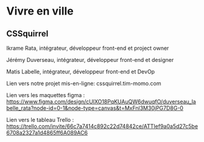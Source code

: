 # Vivre en ville
## CSSquirrel
Ikrame Rata, intégrateur, développeur front-end et project owner

Jérémy Duverseau, intégrateur, développeur front-end et designer

Matis Labelle, intégrateur, développeur front-end et DevOp

Lien vers notre projet mis-en-ligne: cssquirrel.tim-momo.com

Lien vers les maquettes figma : https://www.figma.com/design/cUlXO18PqKUAuQW6dwuqfO/duverseau_labelle_rata?node-id=0-1&node-type=canvas&t=MxFnl3M30jPG7D8G-0

Lien vers le tableau Trello : https://trello.com/invite/66c7a7414c892c22d74842ce/ATTIef9a0a5d27c5be6708a2327a1d4865ff6A089AC6
